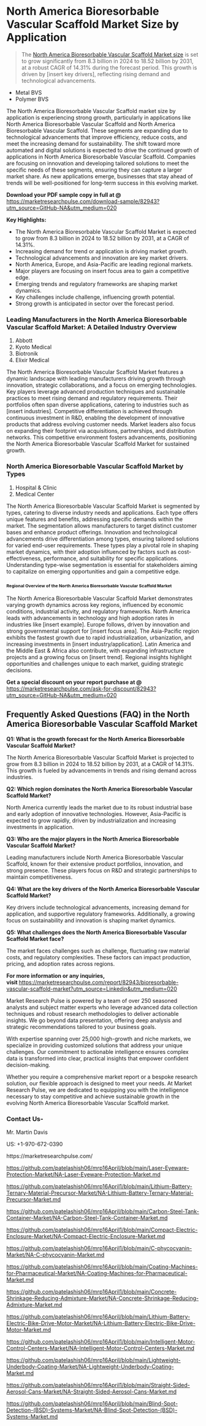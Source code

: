 <h1>North America Bioresorbable Vascular Scaffold Market&nbsp;Size by Application</h1><blockquote><p>The <a href="https://marketresearchpulse.com/download-sample/82943?utm_source=GitHub-NA&amp;utm_medium=020">North America Bioresorbable Vascular Scaffold Market size</a> is set to grow significantly from 8.3 billion in 2024 to 18.52 billion by 2031, at a robust CAGR of 14.31% during the forecast period. This growth is driven by [insert key drivers], reflecting rising demand and technological advancements.</p></blockquote><ul><li> Metal BVS<li> Polymer BVS</li></ul><p>The North America Bioresorbable Vascular Scaffold market size by application is experiencing strong growth, particularly in applications like North America Bioresorbable Vascular Scaffold and North America Bioresorbable Vascular Scaffold. These segments are expanding due to technological advancements that improve efficiency, reduce costs, and meet the increasing demand for sustainability. The shift toward more automated and digital solutions is expected to drive the continued growth of applications in North America Bioresorbable Vascular Scaffold. Companies are focusing on innovation and developing tailored solutions to meet the specific needs of these segments, ensuring they can capture a larger market share. As new applications emerge, businesses that stay ahead of trends will be well-positioned for long-term success in this evolving market.</p><p><strong>Download your PDF sample copy in full at @ </strong><a href="https://marketresearchpulse.com/download-sample/82943?utm_source=GitHub-NA&amp;utm_medium=020">https://marketresearchpulse.com/download-sample/82943?utm_source=GitHub-NA&amp;utm_medium=020</a></p><p><strong>Key Highlights: </strong></p><ul><li>The North America Bioresorbable Vascular Scaffold Market is expected to grow from 8.3 billion in 2024 to 18.52 billion by 2031, at a CAGR of 14.31%.</li><li>Increasing demand for trend or application is driving market growth.</li><li>Technological advancements and innovation are key market drivers.</li><li>North America, Europe, and Asia-Pacific are leading regional markets.</li><li>Major players are focusing on insert focus area to gain a competitive edge.</li><li>Emerging trends and regulatory frameworks are shaping market dynamics.</li><li>Key challenges include challenge, influencing growth potential.</li><li>Strong growth is anticipated in sector over the forecast period.</li></ul><h3>Leading Manufacturers in the North America Bioresorbable Vascular Scaffold Market: A Detailed Industry Overview</h3><ol><li> Abbott</li><li>Kyoto Medical</li><li>Biotronik</li><li>Elixir Medical</li></ol><div class="flex max-w-full flex-col flex-grow"><div class="min-h-8 text-message flex w-full flex-col items-end gap-2 whitespace-normal break-words [.text-message+&amp;]:mt-5" dir="auto" data-message-author-role="assistant" data-message-id="fd8432e4-4910-450d-b182-61b7bfb0a01f" data-message-model-slug="gpt-4o"><div class="flex w-full flex-col gap-1 empty:hidden first:pt-[3px]"><div class="markdown prose w-full break-words dark:prose-invert light"><p>The North America Bioresorbable Vascular Scaffold Market features a dynamic landscape with leading manufacturers driving growth through innovation, strategic collaborations, and a focus on emerging technologies. Key players leverage advanced production techniques and sustainable practices to meet rising demand and regulatory requirements. Their portfolios often span diverse applications, catering to industries such as [insert industries]. Competitive differentiation is achieved through continuous investment in R&amp;D, enabling the development of innovative products that address evolving customer needs. Market leaders also focus on expanding their footprint via acquisitions, partnerships, and distribution networks. This competitive environment fosters advancements, positioning the North America Bioresorbable Vascular Scaffold Market for sustained growth.</p></div></div></div></div><h3>North America Bioresorbable Vascular Scaffold Market by Types</h3><ol><li> Hospital & Clinic<li> Medical Center</li></ol><div class="flex max-w-full flex-col flex-grow"><div class="min-h-8 text-message flex w-full flex-col items-end gap-2 whitespace-normal break-words [.text-message+&amp;]:mt-5" dir="auto" data-message-author-role="assistant" data-message-id="084470be-0bb7-4664-bddf-5156b4f41249" data-message-model-slug="gpt-4o-mini"><div class="flex w-full flex-col gap-1 empty:hidden first:pt-[3px]"><div class="markdown prose w-full break-words dark:prose-invert light"><p>The North America Bioresorbable Vascular Scaffold Market is segmented by types, catering to diverse industry needs and applications. Each type offers unique features and benefits, addressing specific demands within the market. The segmentation allows manufacturers to target distinct customer bases and enhance product offerings. Innovation and technological advancements drive differentiation among types, ensuring tailored solutions for varied end-user requirements. These types play a pivotal role in shaping market dynamics, with their adoption influenced by factors such as cost-effectiveness, performance, and suitability for specific applications. Understanding type-wise segmentation is essential for stakeholders aiming to capitalize on emerging opportunities and gain a competitive edge.</p></div></div></div></div><h3><span style="font-size: 11px;">Regional Overview of the North America Bioresorbable Vascular Scaffold Market</span></h3><div class="flex max-w-full flex-col flex-grow"><div class="min-h-8 text-message flex w-full flex-col items-end gap-2 whitespace-normal break-words [.text-message+&amp;]:mt-5" dir="auto" data-message-author-role="assistant" data-message-id="e9038762-ce64-4e30-91c9-9bd413514231" data-message-model-slug="gpt-4o-mini"><div class="flex w-full flex-col gap-1 empty:hidden first:pt-[3px]"><div class="markdown prose w-full break-words dark:prose-invert light"><p>The North America Bioresorbable Vascular Scaffold Market demonstrates varying growth dynamics across key regions, influenced by economic conditions, industrial activity, and regulatory frameworks. North America leads with advancements in technology and high adoption rates in industries like [insert example]. Europe follows, driven by innovation and strong governmental support for [insert focus area]. The Asia-Pacific region exhibits the fastest growth due to rapid industrialization, urbanization, and increasing investments in [insert industry/application]. Latin America and the Middle East &amp; Africa also contribute, with expanding infrastructure projects and a growing focus on [insert trend]. Regional insights highlight opportunities and challenges unique to each market, guiding strategic decisions.</p></div></div></div></div><p><strong>Get a special discount on your report purchase at @ </strong><a href="https://marketresearchpulse.com/ask-for-discount/82943?utm_source=GitHub-NA&amp;utm_medium=020">https://marketresearchpulse.com/ask-for-discount/82943?utm_source=GitHub-NA&amp;utm_medium=020</a></p><h2>Frequently Asked Questions (FAQ) in the North America Bioresorbable Vascular Scaffold Market</h2><p><strong>Q1: What is the growth forecast for the North America Bioresorbable Vascular Scaffold Market?</strong></p><p>The North America Bioresorbable Vascular Scaffold Market is projected to grow from 8.3 billion in 2024 to 18.52 billion by 2031, at a CAGR of 14.31%. This growth is fueled by advancements in trends and rising demand across industries.</p><p><strong>Q2: Which region dominates the North America Bioresorbable Vascular Scaffold Market?</strong></p><p>North America currently leads the market due to its robust industrial base and early adoption of innovative technologies. However, Asia-Pacific is expected to grow rapidly, driven by industrialization and increasing investments in application.</p><p><strong>Q3: Who are the major players in the North America Bioresorbable Vascular Scaffold Market?</strong></p><p>Leading manufacturers include North America Bioresorbable Vascular Scaffold, known for their extensive product portfolios, innovation, and strong presence. These players focus on R&amp;D and strategic partnerships to maintain competitiveness.</p><p><strong>Q4: What are the key drivers of the North America Bioresorbable Vascular Scaffold Market?</strong></p><p>Key drivers include technological advancements, increasing demand for application, and supportive regulatory frameworks. Additionally, a growing focus on sustainability and innovation is shaping market dynamics.</p><p><strong>Q5: What challenges does the North America Bioresorbable Vascular Scaffold Market face?</strong></p><p>The market faces challenges such as challenge, fluctuating raw material costs, and regulatory complexities. These factors can impact production, pricing, and adoption rates across regions.</p><p><strong>For more information or any inquiries, visit&nbsp;</strong><a href="https://marketresearchpulse.com/report/82943/bioresorbable-vascular-scaffold-market?utm_source=Linkedin&utm_medium=020">https://marketresearchpulse.com/report/82943/bioresorbable-vascular-scaffold-market?utm_source=Linkedin&utm_medium=020</a></p><p>Market Research Pulse is powered by a team of over 250 seasoned analysts and subject matter experts who leverage advanced data collection techniques and robust research methodologies to deliver actionable insights. We go beyond data presentation, offering deep analysis and strategic recommendations tailored to your business goals.</p><p>With expertise spanning over 25,000 high-growth and niche markets, we specialize in providing customized solutions that address your unique challenges. Our commitment to actionable intelligence ensures complex data is transformed into clear, practical insights that empower confident decision-making.</p><p>Whether you require a comprehensive market report or a bespoke research solution, our flexible approach is designed to meet your needs. At Market Research Pulse, we are dedicated to equipping you with the intelligence necessary to stay competitive and achieve sustainable growth in the evolving North America Bioresorbable Vascular Scaffold market.</p><h3><strong>Contact Us-</strong></h3><p>Mr. Martin Davis</p><p>US: +1-970-672-0390</p><p>https://marketresearchpulse.com/</p><p><a href="https://github.com/patelashish06/mrp16April/blob/main/Laser-Eyeware-Protection-Market/NA-Laser-Eyeware-Protection-Market.md">https://github.com/patelashish06/mrp16April/blob/main/Laser-Eyeware-Protection-Market/NA-Laser-Eyeware-Protection-Market.md</a></p><p><a href="https://github.com/patelashish06/mrp16April1/blob/main/Lithium-Battery-Ternary-Material-Precursor-Market/NA-Lithium-Battery-Ternary-Material-Precursor-Market.md">https://github.com/patelashish06/mrp16April1/blob/main/Lithium-Battery-Ternary-Material-Precursor-Market/NA-Lithium-Battery-Ternary-Material-Precursor-Market.md</a></p><p><a href="https://github.com/patelashish06/mrp16April/blob/main/Carbon-Steel-Tank-Container-Market/NA-Carbon-Steel-Tank-Container-Market.md">https://github.com/patelashish06/mrp16April/blob/main/Carbon-Steel-Tank-Container-Market/NA-Carbon-Steel-Tank-Container-Market.md</a></p><p><a href="https://github.com/patelashish06/mrp16April1/blob/main/Compact-Electric-Enclosure-Market/NA-Compact-Electric-Enclosure-Market.md">https://github.com/patelashish06/mrp16April1/blob/main/Compact-Electric-Enclosure-Market/NA-Compact-Electric-Enclosure-Market.md</a></p><p><a href="https://github.com/patelashish06/mrp16April1/blob/main/C-phycocyanin-Market/NA-C-phycocyanin-Market.md">https://github.com/patelashish06/mrp16April1/blob/main/C-phycocyanin-Market/NA-C-phycocyanin-Market.md</a></p><p><a href="https://github.com/patelashish06/mrp16April/blob/main/Coating-Machines-for-Pharmaceutical-Market/NA-Coating-Machines-for-Pharmaceutical-Market.md">https://github.com/patelashish06/mrp16April/blob/main/Coating-Machines-for-Pharmaceutical-Market/NA-Coating-Machines-for-Pharmaceutical-Market.md</a></p><p><a href="https://github.com/patelashish06/mrp16April1/blob/main/Concrete-Shrinkage-Reducing-Admixture-Market/NA-Concrete-Shrinkage-Reducing-Admixture-Market.md">https://github.com/patelashish06/mrp16April1/blob/main/Concrete-Shrinkage-Reducing-Admixture-Market/NA-Concrete-Shrinkage-Reducing-Admixture-Market.md</a></p><p><a href="https://github.com/patelashish06/mrp16April/blob/main/Lithium-Battery-Electric-Bike-Drive-Motor-Market/NA-Lithium-Battery-Electric-Bike-Drive-Motor-Market.md">https://github.com/patelashish06/mrp16April/blob/main/Lithium-Battery-Electric-Bike-Drive-Motor-Market/NA-Lithium-Battery-Electric-Bike-Drive-Motor-Market.md</a></p><p><a href="https://github.com/patelashish06/mrp16April1/blob/main/Intelligent-Motor-Control-Centers-Market/NA-Intelligent-Motor-Control-Centers-Market.md">https://github.com/patelashish06/mrp16April1/blob/main/Intelligent-Motor-Control-Centers-Market/NA-Intelligent-Motor-Control-Centers-Market.md</a></p><p><a href="https://github.com/patelashish06/mrp16April/blob/main/Lightweight-Underbody-Coating-Market/NA-Lightweight-Underbody-Coating-Market.md">https://github.com/patelashish06/mrp16April/blob/main/Lightweight-Underbody-Coating-Market/NA-Lightweight-Underbody-Coating-Market.md</a></p><p><a href="https://github.com/patelashish06/mrp16April1/blob/main/Straight-Sided-Aerosol-Cans-Market/NA-Straight-Sided-Aerosol-Cans-Market.md">https://github.com/patelashish06/mrp16April1/blob/main/Straight-Sided-Aerosol-Cans-Market/NA-Straight-Sided-Aerosol-Cans-Market.md</a></p><p><a href="https://github.com/patelashish06/mrp16April/blob/main/Blind-Spot-Detection-(BSD)-Systems-Market/NA-Blind-Spot-Detection-(BSD)-Systems-Market.md">https://github.com/patelashish06/mrp16April/blob/main/Blind-Spot-Detection-(BSD)-Systems-Market/NA-Blind-Spot-Detection-(BSD)-Systems-Market.md</a></p>